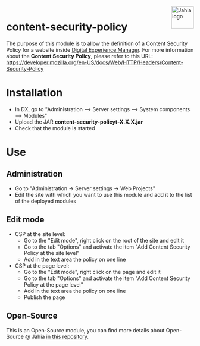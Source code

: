 <a href="https://www.jahia.com/">
    <img src="https://www.jahia.com/modules/jahiacom-templates/images/jahia-3x.png" alt="Jahia logo" title="Jahia" align="right" height="60" />
</a>

content-security-policy
=====================

The purpose of this module is to allow the definition of a Content Security Policy for a website inside [Digital Experience Manager](https://www.jahia.com).
For more information about the **Content Security Policy**, please refer to this URL: https://developer.mozilla.org/en-US/docs/Web/HTTP/Headers/Content-Security-Policy

# Installation

- In DX, go to "Administration --> Server settings --> System components --> Modules"
- Upload the JAR **content-security-policyt-X.X.X.jar**
- Check that the module is started

# Use

## Administration

- Go to "Administration -> Server settings -> Web Projects"
- Edit the site with which you want to use this module and add it to the list of the deployed modules

## Edit mode

 * CSP at the site level:
   * Go to the "Edit mode", right click on the root of the site and edit it
   * Go to the tab "Options" and activate the item "Add Content Security Policy at the site level"
   * Add in the text area the policy on one line
 * CSP at the page level:
   * Go to the "Edit mode", right click on the page and edit it
   * Go to the tab "Options" and activate the item "Add Content Security Policy at the page level"
   * Add in the text area the policy on one line
   * Publish the page

## Open-Source

This is an Open-Source module, you can find more details about Open-Source @ Jahia [in this repository](https://github.com/Jahia/open-source).
